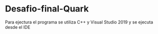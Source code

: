 # Desafio-final-Quark

Para ejectura el programa se utiliza C++ y Visual Studio 2019 y se ejecuta desde el IDE
